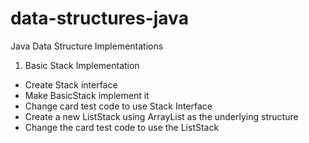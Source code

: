 # data-structures-java
Java Data Structure Implementations

1. Basic Stack Implementation
  - Create Stack interface
  - Make BasicStack implement it
  - Change card test code to use Stack Interface
  - Create a new ListStack using ArrayList as the underlying structure
  - Change the card test code to use the ListStack
